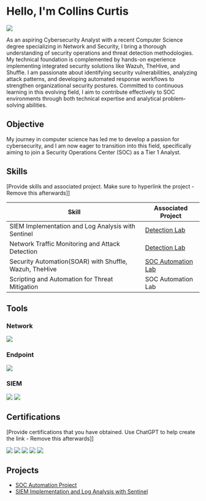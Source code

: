 # Hello, I'm Collins Curtis
<a href="https://www.linkedin.com/in/collins-curtis-b29265240/"><img src="https://img.shields.io/badge/-LinkedIn-0072b1?&style=for-the-badge&logo=linkedin&logoColor=white" /></a>

As an aspiring Cybersecurity Analyst with a recent Computer Science degree specializing in Network and Security, I bring a thorough understanding of security operations and threat detection methodologies. My technical foundation is complemented by hands-on experience implementing integrated security solutions like Wazuh, TheHive, and Shuffle. I am passionate about identifying security vulnerabilities, analyzing attack patterns, and developing automated response workflows to strengthen organizational security postures. Committed to continuous learning in this evolving field, I aim to contribute effectively to SOC environments through both technical expertise and analytical problem-solving abilities.

## Objective

My journey in computer science has led me to develop a passion for cybersecurity, and I am now eager to transition into this field, specifically aiming to join a Security Operations Center (SOC) as a Tier 1 Analyst.

## Skills
[Provide skills and associated project. Make sure to hyperlink the project - Remove this afterwards]]

| Skill                                         | Associated Project         |
|-----------------------------------------------|----------------------------|
| SIEM Implementation and Log Analysis with Sentinel    | <a href="https://github.com/hydracoc/SOC-Analyst-Project-with-Azure-Sentinel">Detection Lab</a>|
| Network Traffic Monitoring and Attack Detection | <a href="https://google.com">Detection Lab</a>|
| Security Automation(SOAR) with Shuffle, Wazuh, TheHive      | <a href="https://github.com/hydracoc/SOAR-Project-with-Wazuh-Shuffle-and-TheHive">SOC Automation Lab</a>|
| Scripting and Automation for Threat Mitigation | SOC Automation Lab|

## Tools

### Network
<div>
    <img src="https://img.shields.io/badge/-Wireshark-1679A7?&style=for-the-badge&logo=Wireshark&logoColor=white" />
</div>

### Endpoint
<div>
    <img src="https://img.shields.io/badge/-WAZUH-00A4EF?&style=for-the-badge&logo=Microsoft&logoColor=white" />
</div>

### SIEM
<div>
    <img src="https://img.shields.io/badge/-Splunk-000000?&style=for-the-badge&logo=Splunk&logoColor=white" />
    <img src="https://img.shields.io/badge/-Elastic-005571?&style=for-the-badge&logo=Elastic&logoColor=white" />
</div>

## Certifications
[Provide certifications that you have obtained. Use ChatGPT to help create the link - Remove this afterwards]]
<div>
<img src="https://img.shields.io/badge/-Certified%20in%20Cybersecurity%2B-F0000?&style=for-the-badge&logo=ISC2&logoColor=white" />
<img src="https://img.shields.io/badge/-Network%2B-007ACC?&style=for-the-badge&logo=CompTIA&logoColor=white" />
<img src="https://img.shields.io/badge/-A%2B-4D4D4D?&style=for-the-badge&logo=CompTIA&logoColor=white" />
<img src="https://img.shields.io/badge/-CDSA-006400?&style=for-the-badge&logoColor=white" />
<img src="https://img.shields.io/badge/-CCD-000080?&style=for-the-badge&logoColor=white" />
</div>

## Projects
- <a href="https://github.com/hydracoc/SOAR-Project-with-Wazuh-Shuffle-and-TheHive">SOC Automation Project</a>
- <a href="https://github.com/hydracoc/SOC-Analyst-Project-with-Azure-Sentinel">SIEM Implementation and Log Analysis with Sentinel</a>

<!---
hydracoc/hydracoc is a ✨ special ✨ repository because its `README.md` (this file) appears on your GitHub profile.
You can click the Preview link to take a look at your changes.
--->
